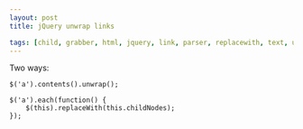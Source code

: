 ```yaml
---
layout: post
title: jQuery unwrap links

tags: [child, grabber, html, jquery, link, parser, replacewith, text, unwrap]
---
```


Two ways:

    $('a').contents().unwrap();

    $('a').each(function() {
        $(this).replaceWith(this.childNodes);
    });
